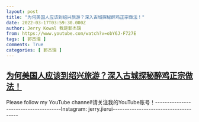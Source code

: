 ```yaml
---
layout: post
title: "为何美国人应该到绍兴旅游？深入古城探秘醉鸡正宗做法！"
date: 2022-03-17T03:59:30.000Z
author: Jerry Kowal 我是郭杰瑞
from: https://www.youtube.com/watch?v=obY6J-F727E
tags: [ 郭杰瑞 ]
comments: True
categories: [ 郭杰瑞 ]
---
```

<!--1647489570000-->
[为何美国人应该到绍兴旅游？深入古城探秘醉鸡正宗做法！](https://www.youtube.com/watch?v=obY6J-F727E)
------

<div>
Please follow my YouTube channel!请关注我的YouTube账号！--------------------------------------Instagram: jerry.jierui--------------------------------------
</div>
